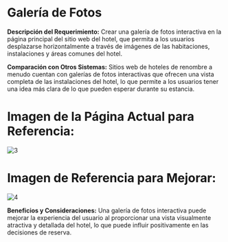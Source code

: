 
# Galería de Fotos 

**Descripción del Requerimiento:**
Crear una galería de fotos interactiva en la página principal del sitio web del hotel, que permita a los usuarios desplazarse horizontalmente a través de imágenes de las habitaciones, instalaciones y áreas comunes del hotel.

**Comparación con Otros Sistemas:**
Sitios web de hoteles de renombre a menudo cuentan con galerías de fotos interactivas que ofrecen una vista completa de las instalaciones del hotel, lo que permite a los usuarios tener una idea más clara de lo que pueden esperar durante su estancia.

# Imagen de la Página Actual para Referencia:
![3](./img/r2-1.png)

# Imagen de Referencia para Mejorar:
![4](./img/r2-2.png)

**Beneficios y Consideraciones:**
Una galería de fotos interactiva puede mejorar la experiencia del usuario al proporcionar una vista visualmente atractiva y detallada del hotel, lo que puede influir positivamente en las decisiones de reserva.
